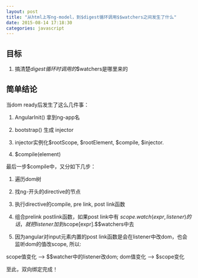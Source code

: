 ```yaml
---
layout: post
title: "从html上写ng-model，到$digest循环调用$$watchers之间发生了什么"
date: 2015-08-14 17:18:30
categories: javascript
---
```


## 目标
1. 搞清楚$digest循环时调用的$$watchers是哪里来的

## 简单结论
当dom ready后发生了这么几件事：
1. AngularInit() 拿到ng-app名

2. bootstrap() 生成 injector

3. injector实例化$rootScope, $rootElement, $compile, $injector.

4. $compile(element)

最后一步$compile中，又分如下几步：

1. 遍历dom树

2. 找ng-开头的directive的节点

3. 执行directive的compile, pre link, post link函数

4. 组合prelink postlink函数，如果post link中有 $scope.watch(expr, listener)的话，就把listener加到$scope[expr].$$watchers中去

5. 因为angular对input元素内置的post link函数是会在listener中改dom，也会监听dom的值改scope, 所以:

scope值变化 --> $$watcher中的listener改dom; 
dom值变化   --> $scope变化

至此，双向绑定完成！
